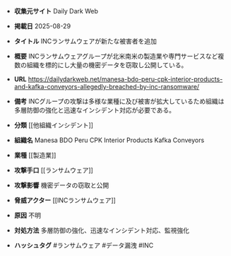 - **収集元サイト**
Daily Dark Web

- **掲載日**
2025-08-29

- **タイトル**
INCランサムウェアが新たな被害者を追加

- **概要**
INCランサムウェアグループが北米南米の製造業や専門サービスなど複数の組織を標的にし大量の機密データを窃取し公開している。

- **URL**
https://dailydarkweb.net/manesa-bdo-peru-cpk-interior-products-and-kafka-conveyors-allegedly-breached-by-inc-ransomware/

- **備考**
INCグループの攻撃は多様な業種に及び被害が拡大しているため組織は多層防御の強化と迅速なインシデント対応が必要である。

- **分類**
[[他組織インシデント]]

- **組織名**
Manesa BDO Peru CPK Interior Products Kafka Conveyors

- **業種**
[[製造業]]

- **攻撃手口**
[[ランサムウェア]]

- **攻撃影響**
機密データの窃取と公開

- **脅威アクター**
[[INCランサムウェア]]

- **原因**
不明

- **対処方法**
多層防御の強化、迅速なインシデント対応、監視強化

- **ハッシュタグ**
#ランサムウェア #データ漏洩 #INC
